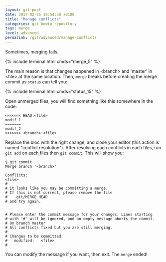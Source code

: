 ```yaml
---
layout: git-post
date: 2017-02-25 18:54:58 +0100
title: "Manage conflicts"
categories: git howto repository
tags: merge 
level: advanced
permalink: /git/advanced/manage-conflicts
---
```


Sometimes, merging fails.

{% include terminal.html cmds="merge_5" %}

The main reason is that changes happened in &lt;branch&gt; and 'master' in &lt;file&gt; at the same location. Then, `merge` breaks before creating the merge commit as `status` can tell you:

{% include terminal.html cmds="status_15" %}

Open unmerged files, you will find something like this somewhere in the code:

    <<<<<<< HEAD:<file>
    modif_1
    =======
    modif_2
    >>>>>>> <branch>:<file>

Replace the bloc with the right change, and close your editor (this action is named "conflict resolution"). After resolving each conflicts in each files, run `git add` on each files then `git commit`. This will show you:

    $ git commit
    Merge branch '<branch>'

    Conflicts:
	<file>
    #
    # It looks like you may be committing a merge.
    # If this is not correct, please remove the file
    #	.git/MERGE_HEAD
    # and try again.


    # Please enter the commit message for your changes. Lines starting
    # with '#' will be ignored, and an empty message aborts the commit.
    # On branch master
    # All conflicts fixed but you are still merging.
    #
    # Changes to be committed:
    #	modified:   <file>
    #

You can modify the message if you want, then exit. The `merge` ended!
